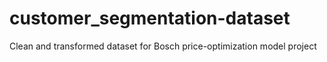 # customer_segmentation-dataset
Clean and transformed dataset for Bosch price-optimization model project
